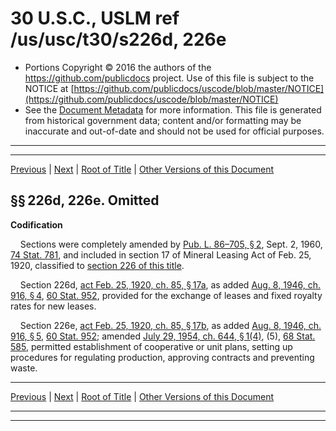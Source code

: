 ---
---

# 30 U.S.C., USLM ref /us/usc/t30/s226d, 226e

* Portions Copyright © 2016 the authors of the https://github.com/publicdocs project.
  Use of this file is subject to the NOTICE at [https://github.com/publicdocs/uscode/blob/master/NOTICE](https://github.com/publicdocs/uscode/blob/master/NOTICE)
* See the [Document Metadata](././../../../../..//README.md) for more information.
  This file is generated from historical government data; content and/or formatting may be inaccurate and out-of-date and should not be used for official purposes.

----------
----------

[Previous](./../../../../..//us/usc/t30/ch3A/schIV/m__us_usc_t30_s226c.md) | [Next](./../../../../..//us/usc/t30/ch3A/schIV/m__us_usc_t30_s227.md) | [Root of Title](./../../../../../) | [Other Versions of this Document](https://publicdocs.github.io/go/links?ns=uslm&ref=%2Fus%2Fusc%2Ft30%2Fs226d%2C+226e)

## §§ 226d, 226e. Omitted

 __Codification__ 

    Sections were completely amended by [Pub. L. 86–705, § 2][/us/pl/86/705/s2], Sept. 2, 1960, [74 Stat. 781][/us/stat/74/781], and included in section 17 of Mineral Leasing Act of Feb. 25, 1920, classified to [section 226 of this title][/us/usc/t30/s226].

    Section 226d, [act Feb. 25, 1920, ch. 85, § 17a][/us/act/1920-02-25/ch85/s17a], as added [Aug. 8, 1946, ch. 916, § 4][/us/act/1946-08-08/ch916/s4], [60 Stat. 952][/us/stat/60/952], provided for the exchange of leases and fixed royalty rates for new leases.

    Section 226e, [act Feb. 25, 1920, ch. 85, § 17b][/us/act/1920-02-25/ch85/s17b], as added [Aug. 8, 1946, ch. 916, § 5][/us/act/1946-08-08/ch916/s5], [60 Stat. 952][/us/stat/60/952]; amended [July 29, 1954, ch. 644, § 1(4)][/us/act/1954-07-29/ch644/s1/4], (5), [68 Stat. 585][/us/stat/68/585], permitted establishment of cooperative or unit plans, setting up procedures for regulating production, approving contracts and preventing waste.

----------

[Previous](./../../../../..//us/usc/t30/ch3A/schIV/m__us_usc_t30_s226c.md) | [Next](./../../../../..//us/usc/t30/ch3A/schIV/m__us_usc_t30_s227.md) | [Root of Title](./../../../../../) | [Other Versions of this Document](https://publicdocs.github.io/go/links?ns=uslm&ref=%2Fus%2Fusc%2Ft30%2Fs226d%2C+226e)

----------
----------

[/us/pl/86/705/s2]: https://publicdocs.github.io/go/links?ns=uslm&ref=%2Fus%2Fpl%2F86%2F705%2Fs2
[/us/stat/74/781]: https://publicdocs.github.io/go/links?ns=uslm&ref=%2Fus%2Fstat%2F74%2F781
[/us/usc/t30/s226]: https://publicdocs.github.io/go/links?ns=uslm&ref=%2Fus%2Fusc%2Ft30%2Fs226
[/us/act/1920-02-25/ch85/s17a]: https://publicdocs.github.io/go/links?ns=uslm&ref=%2Fus%2Fact%2F1920-02-25%2Fch85%2Fs17a
[/us/act/1946-08-08/ch916/s4]: https://publicdocs.github.io/go/links?ns=uslm&ref=%2Fus%2Fact%2F1946-08-08%2Fch916%2Fs4
[/us/stat/60/952]: https://publicdocs.github.io/go/links?ns=uslm&ref=%2Fus%2Fstat%2F60%2F952
[/us/act/1920-02-25/ch85/s17b]: https://publicdocs.github.io/go/links?ns=uslm&ref=%2Fus%2Fact%2F1920-02-25%2Fch85%2Fs17b
[/us/act/1946-08-08/ch916/s5]: https://publicdocs.github.io/go/links?ns=uslm&ref=%2Fus%2Fact%2F1946-08-08%2Fch916%2Fs5
[/us/stat/60/952]: https://publicdocs.github.io/go/links?ns=uslm&ref=%2Fus%2Fstat%2F60%2F952
[/us/act/1954-07-29/ch644/s1/4]: https://publicdocs.github.io/go/links?ns=uslm&ref=%2Fus%2Fact%2F1954-07-29%2Fch644%2Fs1%2F4
[/us/stat/68/585]: https://publicdocs.github.io/go/links?ns=uslm&ref=%2Fus%2Fstat%2F68%2F585


